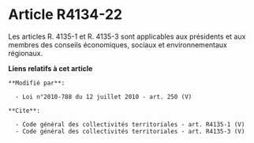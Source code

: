 # Article R4134-22

Les articles R. 4135-1 et R. 4135-3 sont applicables aux présidents et aux membres des conseils économiques, sociaux et
environnementaux régionaux.

**Liens relatifs à cet article**

	**Modifié par**:

	  - Loi n°2010-788 du 12 juillet 2010 - art. 250 (V)

	**Cite**:

	  - Code général des collectivités territoriales - art. R4135-1 (V)
	  - Code général des collectivités territoriales - art. R4135-3 (V)
